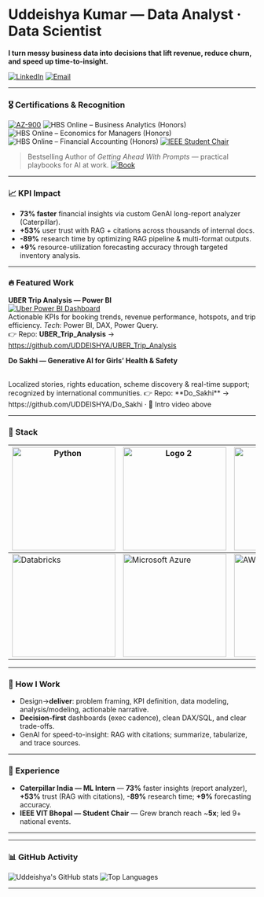 # Uddeishya Kumar — Data Analyst · Data Scientist 

**I turn messy business data into decisions that lift revenue, reduce churn, and speed up time-to-insight.**


[![LinkedIn](https://img.shields.io/badge/LinkedIn-Connect-0A66C2?logo=linkedin)](https://www.linkedin.com/in/uddeishya-kumar-130283253/)
[![Email](https://img.shields.io/badge/Email-pkumar31081969@gmail.com-D14836?logo=gmail)](mailto:pkumar31081969@gmail.com)

---

### 🎖 Certifications & Recognition
<!--
![ALT: brief description](https://media4.giphy.com/media/v1.Y2lkPTc5MGI3NjExd3Fmb3dldXQ4cXltZWplNXNnazk3ZzEydng3OTd0MmY5N3Nyc2ExOSZlcD12MV9pbnRlcm5hbF9naWZfYnlfaWQmY3Q9Zw/CBFOxlDsuAaozaE1D5/giphy.gif)

<p align="left">
  <img src="https://media4.giphy.com/media/v1.Y2lkPTc5MGI3NjExd3Fmb3dldXQ4cXltZWplNXNnazk3ZzEydng3OTd0MmY5N3Nyc2ExOSZlcD12MV9pbnRlcm5hbF9naWZfYnlfaWQmY3Q9Zw/CBFOxlDsuAaozaE1D5/giphy.gif" alt="ALT: brief description" width="300" />
</p>
-->

[![AZ-900](https://img.shields.io/badge/Certified-Azure%20Fundamentals%20(AZ--900)-0078D4?logo=microsoftazure&logoColor=white)](https://learn.microsoft.com/api/credentials/share/en-us/UDDEISHYAKUMAR-7788/AAD7B3A89E38DEE8?sharingId=BD419154490FAB6D)
![HBS Online – Business Analytics (Honors)](https://img.shields.io/badge/HBS%20Online-Business%20Analytics%20(Honors)-A51C30)
![HBS Online – Economics for Managers (Honors)](https://img.shields.io/badge/HBS%20Online-Economics%20for%20Managers%20(Honors)-A51C30)
![HBS Online – Financial Accounting (Honors)](https://img.shields.io/badge/HBS%20Online-Financial%20Accounting%20(Honors)-A51C30)
[![IEEE Student Chair](https://img.shields.io/badge/Leadership-IEEE%20Student%20Chair-00629B?logo=ieee&logoColor=white)](https://www.linkedin.com/in/uddeishya-kumar-130283253/)

> Bestselling Author of *Getting Ahead With Prompts* — practical playbooks for AI at work.
[![Book](https://img.shields.io/badge/Book-Getting%20Ahead%20With%20Prompts-ff9900)](https://www.amazon.in/GETTING-AHEAD-PROMPTS-Insiders-Securing-ebook/dp/B0CF8W77FY)

---

### 📈 KPI Impact 
- **73% faster** financial insights via custom GenAI long-report analyzer (Caterpillar).
- **+53%** user trust with RAG + citations across thousands of internal docs.
- **-89%** research time by optimizing RAG pipeline & multi-format outputs.
- **+9%** resource-utilization forecasting accuracy through targeted inventory analysis.

---

### 🔥 Featured Work 

**UBER Trip Analysis — Power BI**
<br>
<a href="https://github.com/UDDEISHYA/UBER_Trip_Analysis">
  <img alt="Uber Power BI Dashboard" src="https://img.shields.io/badge/Power%20BI-Dashboard-F2C811?logo=powerbi&labelColor=000" />
</a>
<br>
Actionable KPIs for booking trends, revenue performance, hotspots, and trip efficiency. _Tech:_ Power BI, DAX, Power Query.  
👉 Repo: **UBER_Trip_Analysis** → https://github.com/UDDEISHYA/UBER_Trip_Analysis

**Do Sakhi — Generative AI for Girls’ Health & Safety**
<br>
<a href="https://www.youtube.com/watch?v=r8S-AXKtIPY">
 <!-- <img alt="Do Sakhi YouTube thumbnail" src="https://img.youtube.com/vi/r8S-AXKtIPY/hqdefault.jpg" width="480" /> -->
</a>
<br>
Localized stories, rights education, scheme discovery & real-time support; recognized by international communities.  
👉 Repo: **Do_Sakhi** → https://github.com/UDDEISHYA/Do_Sakhi · 🎥 Intro video above

---

### 🧰 Stack 

| <img src="https://w7.pngwing.com/pngs/140/948/png-transparent-blue-and-yellow-logo-python-logo-programmer-fierce-python-s-cdr-angle-text-thumbnail.png" alt="Python" width="210"> | <img src="https://encrypted-tbn0.gstatic.com/images?q=tbn:ANd9GcRGMDBBIOGUzQs8wEaFtEyjZ-lQAUObQw__G320LkM-lUh6t4NPNU7ycEsXLwa4ARz2o6o&usqp=CAU" alt="Logo 2" width="210"> | <img src="https://upload.wikimedia.org/wikipedia/commons/thumb/3/31/NumPy_logo_2020.svg/1280px-NumPy_logo_2020.svg.png" alt="NumPy" width="210"> | <img src="https://img.freepik.com/premium-vector/sql-structured-query-language-icon-label-internet-security-networking-vector-stock-illustration_100456-10733.jpg?w=360" alt="SQL" width="210"> | <img src="https://encrypted-tbn0.gstatic.com/images?q=tbn:ANd9GcQPrK-y05cfo5GM1Pg55QJLLirq54AByCaozg&s" alt="Logo 5" width="210"> |
|---|---|---|---|---|
| <img src="https://logos-world.net/wp-content/uploads/2024/01/Databricks-Emblem.png" alt="Databricks" width="210"> | <img src="https://thinkadnet.com/wp-content/uploads/2020/07/Azure-White.png" alt="Microsoft Azure" width="210"> | <img src="https://www.inovex.de/wp-content/uploads/Amazon_Web_Services_Logo-kl.png" alt="AWS" width="210"> | <img src="https://logos-world.net/wp-content/uploads/2021/10/Tableau-Logo.png" alt="Tableau" width="210"> |  |

---

### 🧪 How I Work
- Design→**deliver**: problem framing, KPI definition, data modeling, analysis/modeling, actionable narrative.
- **Decision-first** dashboards (exec cadence), clean DAX/SQL, and clear trade-offs.
- GenAI for speed-to-insight: RAG with citations; summarize, tabularize, and trace sources.

---

### 💼 Experience 
- **Caterpillar India — ML Intern** — **73%** faster insights (report analyzer), **+53%** trust (RAG with citations), **-89%** research time; **+9%** forecasting accuracy.  
- **IEEE VIT Bhopal — Student Chair** — Grew branch reach ~**5x**; led 9+ national events.

---
<!--
### ✍️ Writing & Talks
[![Medium](https://img.shields.io/badge/Article-Kubernetes%20Security-12100E?logo=medium&logoColor=white)](https://medium.com/@uddeshya350q/private-kubernetes-clusters-a-false-sense-of-security-f9672f6fbd19)
[![Book](https://img.shields.io/badge/Book-Getting%20Ahead%20With%20Prompts-ff9900)](https://www.amazon.in/GETTING-AHEAD-PROMPTS-Insiders-Securing-ebook/dp/B0CF8W77FY)
-->
---

### 📊 GitHub Activity
![Uddeishya's GitHub stats](https://github-readme-stats.vercel.app/api?username=UDDEISHYA&show_icons=true&theme=default)
![Top Languages](https://github-readme-stats.vercel.app/api/top-langs/?username=UDDEISHYA&layout=compact)

<!--
🟧  LeetCode card (enable ONLY if accurate; replace USERNAME)
![LeetCode Stats](https://leetcard.jacoblin.cool/USERNAME?theme=light&ext=heatmap)
🟧  “50 Days of LeetCode” — add an image/screenshot of your streak here if you’ve actually done it.
-->

---
<!--
### 📬 Contact
**Email:** uddeishyakumar2022@vitbhopal.ac.in · **LinkedIn:** /in/uddeishya-kumar-130283253/ · **Portfolio:** uddeishya.com
-->

